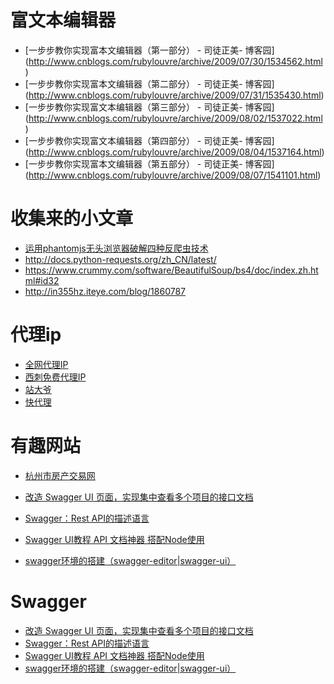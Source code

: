 # 富文本编辑器
- [一步步教你实现富本文编辑器（第一部分） - 司徒正美- 博客园]
(http://www.cnblogs.com/rubylouvre/archive/2009/07/30/1534562.html)
- [一步步教你实现富本文编辑器（第二部分） - 司徒正美- 博客园]
(http://www.cnblogs.com/rubylouvre/archive/2009/07/31/1535430.html)
- [一步步教你实现富文本编辑器（第三部分） - 司徒正美- 博客园]
(http://www.cnblogs.com/rubylouvre/archive/2009/08/02/1537022.html)
- [一步步教你实现富文本编辑器（第四部分） - 司徒正美- 博客园]
(http://www.cnblogs.com/rubylouvre/archive/2009/08/04/1537164.html)
- [一步步教你实现富本文编辑器（第五部分） - 司徒正美- 博客园]
(http://www.cnblogs.com/rubylouvre/archive/2009/08/07/1541101.html)


# 收集来的小文章
- [运用phantomjs无头浏览器破解四种反爬虫技术](https://www.urlteam.org/2016/09/%E8%BF%90%E7%94%A8phantomjs%E6%97%A0%E5%A4%B4%E6%B5%8F%E8%A7%88%E5%99%A8%E7%A0%B4%E8%A7%A3%E5%9B%9B%E7%A7%8D%E5%8F%8D%E7%88%AC%E8%99%AB%E6%8A%80%E6%9C%AF/)
- http://docs.python-requests.org/zh_CN/latest/
- https://www.crummy.com/software/BeautifulSoup/bs4/doc/index.zh.html#id32
- http://in355hz.iteye.com/blog/1860787

# 代理ip
- [全网代理IP](http://www.goubanjia.com/fetch/index.shtml)
- [西刺免费代理IP](http://www.xicidaili.com/)
- [站大爷](http://ip.zdaye.com/)
- [快代理](http://www.kuaidaili.com/proxylist/2/)

# 有趣网站
- [杭州市房产交易网](http://jjhygl.hzfc.gov.cn/)

- [改造 Swagger UI 页面，实现集中查看多个项目的接口文档](https://testerhome.com/topics/9427)
- [Swagger：Rest API的描述语言](https://zhuanlan.zhihu.com/p/21353795)
- [Swagger UI教程 API 文档神器 搭配Node使用](http://www.jianshu.com/p/d6626e6bd72c)
- [swagger环境的搭建（swagger-editor|swagger-ui）](http://blog.csdn.net/ron03129596/article/details/53559803)

# Swagger
- [改造 Swagger UI 页面，实现集中查看多个项目的接口文档](https://testerhome.com/topics/9427)
- [Swagger：Rest API的描述语言](https://zhuanlan.zhihu.com/p/21353795)
- [Swagger UI教程 API 文档神器 搭配Node使用](http://www.jianshu.com/p/d6626e6bd72c)
- [swagger环境的搭建（swagger-editor|swagger-ui）](http://blog.csdn.net/ron03129596/article/details/53559803)





